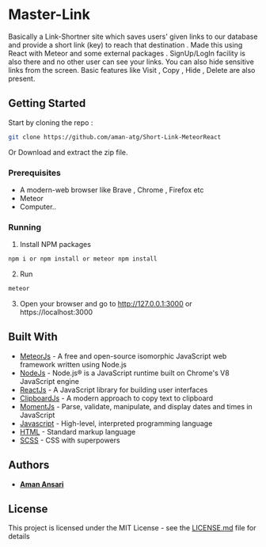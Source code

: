 # Master-Link

Basically a Link-Shortner site which saves users' given links to our database and provide a short link (key) to reach that destination . Made this using React with Meteor and some external packages . SignUp/LogIn facility is also there and no other user can see your links. You can also hide sensitive links from the screen. Basic features like Visit , Copy , Hide , Delete are also present.

## Getting Started

Start by cloning the repo : 
```sh
git clone https://github.com/aman-atg/Short-Link-MeteorReact
```
Or Download and extract the zip file.

### Prerequisites

* A modern-web browser like Brave , Chrome , Firefox etc
* Meteor
* Computer..

### Running

1. Install NPM packages
```sh
npm i or npm install or meteor npm install
```
2. Run 
```sh
meteor
```
3. Open your browser and go to http://127.0.0.1:3000 or https://localhost:3000

## Built With

* [MeteorJs](https://meteor.com) - A free and open-source isomorphic JavaScript web framework written using Node.js
* [NodeJs](https://nodejs.org/en/) - Node.js® is a JavaScript runtime built on Chrome's V8 JavaScript engine
* [ReactJs](https://reactjs.org) - A JavaScript library for building user interfaces
* [ClipboardJs](https://clipboardjs.com) - A modern approach to copy text to clipboard
* [MomentJs](https://momentjs.com/) - Parse, validate, manipulate, and display dates and times in JavaScript
* [Javascript](https://www.javascript.com/) - High-level, interpreted programming language
* [HTML](https://www.html.com/) - Standard markup language
* [SCSS](https://sass-lang.com) - CSS with superpowers

## Authors

* **[Aman Ansari](https://github.com/aman-atg)**

## License

This project is licensed under the MIT License - see the [LICENSE.md](https://github.com/aman-atg/Short-Link-MeteorReact/blob/master/LICENSE) file for details

